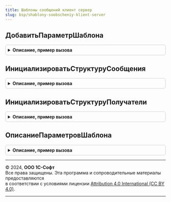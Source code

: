 ```yaml
---
title: Шаблоны сообщений клиент сервер
slug: bsp/shablony-soobscheniy-klient-server
---
```



## ДобавитьПараметрШаблона
<details style="margin: 1em 0; padding: 0.5em; border: 1px solid #ccc; border-radius: 6px;">

<summary style="font-weight: bold; cursor: pointer;">Описание, пример вызова</summary>

```bsl

// Описывает параметр шаблона для использования их во внешних обработках.
//
// Параметры:
//  ТаблицаПараметров           - ТаблицаЗначений - таблица с параметрами.
//  ИмяПараметра                - Строка - имя используемого параметра.
//  ОписаниеТипа                - ОписаниеТипов - тип параметра.
//  ЭтоПредопределенныйПараметр - Булево - если Ложь, то это произвольный параметр, иначе основной.
//  ПредставлениеПараметра      - Строка - выводимое представление параметра.
//
Процедура ДобавитьПараметрШаблона(ТаблицаПараметров, ИмяПараметра, ОписаниеТипа, ЭтоПредопределенныйПараметр, ПредставлениеПараметра = "") Экспорт
```

Пример вызова
```bsl
ШаблоныСообщенийКлиентСервер.ДобавитьПараметрШаблона(ТаблицаПараметров, ИмяПараметра, ОписаниеТипа, ЭтоПредопределенныйПараметр, ПредставлениеПараметра);
```
</details>

## ИнициализироватьСтруктуруСообщения
<details style="margin: 1em 0; padding: 0.5em; border: 1px solid #ccc; border-radius: 6px;">

<summary style="font-weight: bold; cursor: pointer;">Описание, пример вызова</summary>

```bsl

// Инициализирует структуру сообщения по шаблону, которую должна вернуть внешняя обработка.
//
// Возвращаемое значение:
//   Структура - созданная структура.
//
Функция ИнициализироватьСтруктуруСообщения() Экспорт
```

Пример вызова
```bsl
Результат = ШаблоныСообщенийКлиентСервер.ИнициализироватьСтруктуруСообщения() 
```
</details>

## ИнициализироватьСтруктуруПолучатели
<details style="margin: 1em 0; padding: 0.5em; border: 1px solid #ccc; border-radius: 6px;">

<summary style="font-weight: bold; cursor: pointer;">Описание, пример вызова</summary>

```bsl

// Инициализирует структуру Получатели для заполнения возможных получателей сообщения.
//
// Возвращаемое значение:
//   Структура - созданная структура.
//
Функция ИнициализироватьСтруктуруПолучатели() Экспорт
```

Пример вызова
```bsl
Результат = ШаблоныСообщенийКлиентСервер.ИнициализироватьСтруктуруПолучатели() 
```
</details>

## ОписаниеПараметровШаблона
<details style="margin: 1em 0; padding: 0.5em; border: 1px solid #ccc; border-radius: 6px;">

<summary style="font-weight: bold; cursor: pointer;">Описание, пример вызова</summary>

```bsl

// Конструктор параметров шаблона.
//
// Возвращаемое значение:
//  Структура - список параметров шаблона, где:
//   * Тема - Строка - тема шаблонов (для  электронных писем).
//   * Текст - Строка - текст шаблона;
//   * ПодписьИПечать - Булево - признак подписи и печати в печатных формах;
//   * ПараметрыСообщения - Структура - дополнительные параметры сообщения;
//   * Наименование - Строка - наименование шаблона сообщения;
//   * Ссылка - Неопределено - ссылка на элемент справочника;
//   * ВладелецШаблона - Неопределено -  владельца контекстного шаблона;
//   * ПараметрыСКД - Соответствие - набор параметров при получении данных с использованием СКД;
//   * Параметры - Соответствие - параметры шаблона;
//   * Макет - Строка - имя макета СКД;
//   * ВыбранныеВложения - Соответствие - выбранные печатные формы и вложения в шаблон;
//   * ФорматыВложений - СписокЗначений - формат, в котором сохраняются печатные формы;
//   * РазворачиватьСсылочныеРеквизиты - Булево - если Истина, то у ссылочных реквизитов доступны их реквизиты.
//   * ШаблонПоВнешнейОбработке - Булево - если Истина, то шаблон формирует внешней обработкой;
//   * ВнешняяОбработка - Неопределено - ссылка на внешнюю обработку;
//   * Отправитель - Строка - электронная почта отправителя;
//   * ПеревестиВТранслит - Булево - если Истина, то сформированные  печатные формы и файлы будут иметь имена,
//                                   содержащие только латинские буквы и цифры, для возможности переноса между
//                                   различными операционными системами. Например, файл "Счет на оплату.PDF"
//                                   будет сохранен с именем "Schet na oplaty.PDF";
//   * УпаковатьВАрхив - Булево - признак того, что вложения и печатные формы должны быть упакованы в архив
//                                при отправке;
//   * ФорматПисьма - ПеречислениеСсылка.СпособыРедактированияЭлектронныхПисем - вид текста письма: HTML или ОбычныйТекст;
//   * ПолноеИмяТипаНазначения - Строка - полное имя объекта метаданных, на основании которого создается сообщения;
//   * Назначение - Строка - назначение шаблона сообщений;
//   * ТипШаблона - Строка - варианты: "Письмо" или "SMS".
//
Функция ОписаниеПараметровШаблона() Экспорт
```

Пример вызова
```bsl
Результат = ШаблоныСообщенийКлиентСервер.ОписаниеПараметровШаблона() 
```
</details>

---

© 2024, **ООО 1С-Софт**  
Все права защищены. Эта программа и сопроводительные материалы предоставляются  
в соответствии с условиями лицензии [Attribution 4.0 International (CC BY 4.0)](https://creativecommons.org/licenses/by/4.0/legalcode).

---
